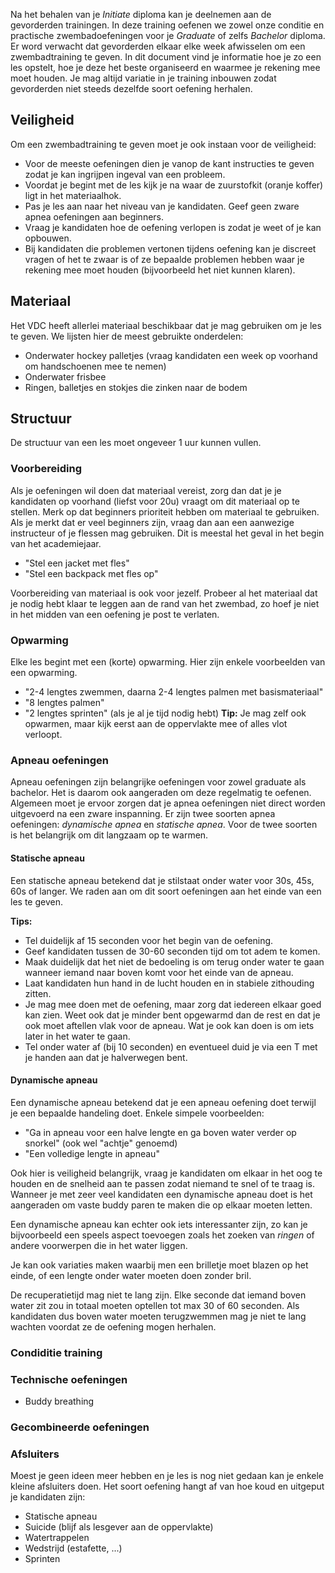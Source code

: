 Na het behalen van je *Initiate* diploma kan je deelnemen aan de gevorderden trainingen.
In deze training oefenen we zowel onze conditie en practische zwembadoefeningen voor je
*Graduate* of zelfs *Bachelor* diploma. Er word verwacht dat gevorderden elkaar elke week
afwisselen om een zwembadtraining te geven. In dit document vind je informatie hoe je zo een les
opstelt, hoe je deze het beste organiseerd en waarmee je rekening mee moet houden. Je mag altijd
variatie in je training inbouwen zodat gevorderden niet steeds dezelfde soort oefening herhalen.

## Veiligheid
Om een zwembadtraining te geven moet je ook instaan voor de veiligheid:
- Voor de meeste oefeningen dien je vanop de kant instructies te geven zodat je kan ingrijpen ingeval
van een probleem.
- Voordat je begint met de les kijk je na waar de zuurstofkit (oranje koffer) ligt in het materiaalhok.
- Pas je les aan naar het niveau van je kandidaten. Geef geen zware apnea oefeningen aan beginners.
- Vraag je kandidaten hoe de oefening verlopen is zodat je weet of je kan opbouwen.
- Bij kandidaten die problemen vertonen tijdens oefening kan je discreet vragen of het te zwaar is of ze
bepaalde problemen hebben waar je rekening mee moet houden (bijvoorbeeld het niet kunnen klaren).

## Materiaal
Het VDC heeft allerlei materiaal beschikbaar dat je mag gebruiken om je les te geven. We lijsten hier
de meest gebruikte onderdelen:
- Onderwater hockey palletjes (vraag kandidaten een week op voorhand om handschoenen mee te nemen)
- Onderwater frisbee
- Ringen, balletjes en stokjes die zinken naar de bodem

## Structuur
De structuur van een les moet ongeveer 1 uur kunnen vullen.

### Voorbereiding
Als je oefeningen wil doen dat materiaal vereist, zorg dan dat je je kandidaten op voorhand (liefst voor 20u) vraagt
om dit materiaal op te stellen. Merk op dat beginners prioriteit hebben om materiaal te gebruiken. Als je merkt dat er veel beginners
zijn, vraag dan aan een aanwezige instructeur of je flessen mag gebruiken. Dit is meestal het geval in het begin van het academiejaar.

- "Stel een jacket met fles"
- "Stel een backpack met fles op"

Voorbereiding van materiaal is ook voor jezelf. Probeer al het materiaal dat je nodig hebt klaar te leggen aan de rand van het zwembad,
zo hoef je niet in het midden van een oefening je post te verlaten.

### Opwarming
Elke les begint met een (korte) opwarming. Hier zijn enkele voorbeelden van een opwarming.
- "2-4 lengtes zwemmen, daarna 2-4 lengtes palmen met basismateriaal"
- "8 lengtes palmen"
- "2 lengtes sprinten" (als je al je tijd nodig hebt)
**Tip:** Je mag zelf ook opwarmen, maar kijk eerst aan de oppervlakte mee of alles vlot verloopt.

### Apneau oefeningen
Apneau oefeningen zijn belangrijke oefeningen voor zowel graduate als bachelor. Het is daarom ook aangeraden
om deze regelmatig te oefenen. Algemeen moet je ervoor zorgen dat je apnea oefeningen niet direct worden uitgevoerd
na een zware inspanning. Er zijn twee soorten apnea oefeningen: *dynamische apnea* en *statische apnea*. Voor de twee
soorten is het belangrijk om dit langzaam op te warmen.

#### Statische apneau
Een statische apneau betekend dat je stilstaat onder water voor 30s, 45s, 60s of langer. We raden aan om dit soort
oefeningen aan het einde van een les te geven.

**Tips:**
- Tel duidelijk af 15 seconden voor het begin van de oefening.
- Geef kandidaten tussen de 30-60 seconden tijd om tot adem te komen.
- Maak duidelijk dat het niet de bedoeling is om terug onder water te gaan wanneer iemand naar boven
komt voor het einde van de apneau.
- Laat kandidaten hun hand in de lucht houden en in stabiele zithouding zitten.
- Je mag mee doen met de oefening, maar zorg dat iedereen elkaar goed kan zien.
Weet ook dat je minder bent opgewarmd dan de rest en dat je ook moet aftellen vlak voor de apneau.
Wat je ook kan doen is om iets later in het water te gaan.
- Tel onder water af (bij 10 seconden) en eventueel duid je via een T met je handen aan dat je halverwegen bent.

#### Dynamische apneau
Een dynamische apneau betekend dat je een apneau oefening doet terwijl je een bepaalde handeling doet. Enkele simpele
voorbeelden:
- "Ga in apneau voor een halve lengte en ga boven water verder op snorkel" (ook wel "achtje" genoemd)
- "Een volledige lengte in apneau"

Ook hier is veiligheid belangrijk, vraag je kandidaten om elkaar in het oog te houden en de snelheid aan
te passen zodat niemand te snel of te traag is. Wanneer je met zeer veel kandidaten een dynamische apneau doet is het
aangeraden om vaste buddy paren te maken die op elkaar moeten letten.

Een dynamische apneau kan echter ook iets interessanter zijn, zo kan je bijvoorbeeld een speels aspect toevoegen
zoals het zoeken van *ringen* of andere voorwerpen die in het water liggen.

Je kan ook variaties maken waarbij men een brilletje moet blazen op het einde, of een lengte onder water moeten doen
zonder bril.

De recuperatietijd mag niet te lang zijn. Elke seconde dat iemand boven water zit zou in totaal moeten optellen tot max 30
of 60 seconden. Als kandidaten dus boven water moeten terugzwemmen mag je niet te lang wachten voordat ze de oefening
mogen herhalen.


### Condiditie training


### Technische oefeningen

- Buddy breathing

### Gecombineerde oefeningen

### Afsluiters
Moest je geen ideen meer hebben en je les is nog niet gedaan kan je enkele kleine afsluiters doen. Het soort oefening
hangt af van hoe koud en uitgeput je kandidaten zijn:
- Statische apneau
- Suicide (blijf als lesgever aan de oppervlakte)
- Watertrappelen
- Wedstrijd (estafette, ...)
- Sprinten